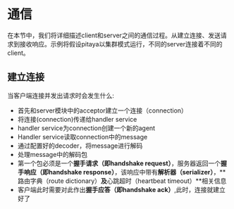 # 通信

在本节中，我们将详细描述client和server之间的通信过程。从建立连接、发送请求到接收响应。示例将假设pitaya以集群模式运行，不同的server连接着不同的client。

## 建立连接

当客户端连接并发出请求时会发生什么:

* 首先和server模块中的acceptor建立一个连接（connection）
* 将连接(connection)传递给handler service
* handler service为connection创建一个新的agent
* Handler service读取connection中的message
* 通过配置好的decoder，将message进行解码
* 处理message中的解码包
* 第一个包必须是一个**握手请求（即handshake request）**，服务器返回一个**握手响应（即handshake response）**，该响应中带有**解析器（serializer）**，**路由字典（route dictionary）**及**心跳超时（heartbeat timeout）**相关信息
* 客户端此时需要对此作出**握手应答（即handshake ack）**,此时，连接就建立好了

